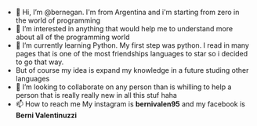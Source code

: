 - 👋 Hi, I’m @bernegan. I'm from Argentina and i'm starting from zero in the world of programming 
- 👀 I’m interested in anything that would help me to understand more about all of the programming world
- 🌱 I’m currently learning Python. My first step was python. I read in many pages that is one of the most friendships languages to star so i decided to go that way. 
- But of course my idea is expand my knowledge in a future studing other languages
- 💞️ I’m looking to collaborate on any person than is whilling to help a person that is really really new in all this stuf haha
- 📫 How to reach me My instagram is **bernivalen95** and my facebook is **Berni Valentinuzzi**

<!---
bernegan/bernegan is a ✨ special ✨ repository because its `README.md` (this file) appears on your GitHub profile.
You can click the Preview link to take a look at your changes.
--->
